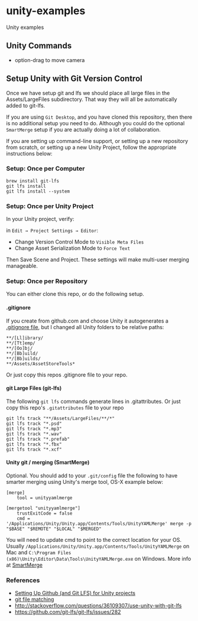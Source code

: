 # unity-examples
Unity examples

## Unity Commands
 * option-drag to move camera

## Setup Unity with Git Version Control
Once we have setup git and lfs we should place all large files in the Assets/LargeFiles subdirectory. That way they will all be automatically added to git-lfs.

If you are using `Git Desktop`, and you have cloned this repository, then there is no additional setup you need to do. Although you could do the optional `SmartMerge` setup if you are actually doing a lot of collaboration.

If you are setting up command-line support, or setting up a new repository from scratch, or setting up a new Unity Project, follow the appropriate instructions below:
 
### Setup: Once per Computer
   
    brew install git-lfs
    git lfs install
    git lfs install --system

### Setup: Once per Unity Project
In your Unity project, verify:

in `Edit → Project Settings → Editor`:
 * Change Version Control Mode to `Visible Meta Files`
 * Change Asset Serialization Mode to `Force Text`
 
Then Save Scene and Project. These settings will make multi-user merging manageable.
    
### Setup: Once per Repository
You can either clone this repo, or do the following setup.

#### .gitignore
If you create from github.com and choose Unity it autogenerates a [.gitignore file](https://github.com/github/gitignore/blob/master/Unity.gitignore), but I changed all Unity folders to be relative paths:

    **/[Ll]ibrary/
    **/[Tt]emp/
    **/[Oo]bj/
    **/[Bb]uild/
    **/[Bb]uilds/
    **/Assets/AssetStoreTools*
    
Or just copy this repos .gitignore file to your repo.

#### git Large Files (git-lfs)
The following `git lfs` commands generate lines in .gitattributes. Or just copy this repo's `.gitattributes` file to your repo

    git lfs track "**/Assets/LargeFiles/**/*"
    git lfs track "*.psd"
    git lfs track "*.mp3"
    git lfs track "*.wav"
    git lfs track "*.prefab"
    git lfs track "*.fbx"
    git lfs track "*.xcf"      

#### Unity git / merging (SmartMerge)
Optional. You should add to your `.git/config` file the following to have smarter merging using Unity's merge tool, OS-X example below:

    [merge]
    	tool = unityyamlmerge

    [mergetool "unityyamlmerge"]
    	trustExitCode = false
    	cmd = '/Applications/Unity/Unity.app/Contents/Tools/UnityYAMLMerge' merge -p "$BASE" "$REMOTE" "$LOCAL" "$MERGED"
  
You will need to update cmd to point to the correct location for your OS. Usually `/Applications/Unity/Unity.app/Contents/Tools/UnityYAMLMerge` on Mac and `C:\Program Files (x86)\Unity\Editor\Data\Tools\UnityYAMLMerge.exe` on Windows. More info at [SmartMerge](https://docs.unity3d.com/Manual/SmartMerge.html)
  
### References
   * [Setting Up Github (and Git LFS) for Unity projects](http://en.joysword.com/posts/2016/03/setting_up_github_for_unity_projects/)
   * [git file matching](https://github.com/git-lfs/git-lfs/issues/986)
   * <http://stackoverflow.com/questions/36109307/use-unity-with-git-lfs>
   * <https://github.com/git-lfs/git-lfs/issues/282>
